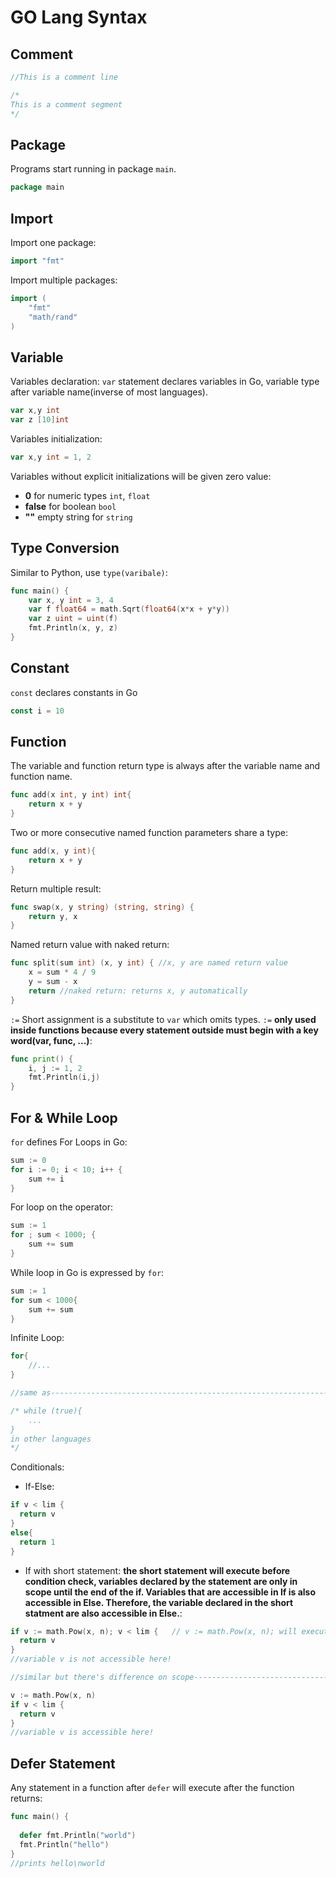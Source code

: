 # GO Lang Syntax
## Comment
```go
//This is a comment line
```
```go
/*
This is a comment segment
*/
```
## Package
Programs start running in package `main`.
```go
package main
```
## Import
Import one package:
```go
import "fmt"
```
Import multiple packages:
```go
import (
	"fmt"
	"math/rand"
)
```
## Variable
Variables declaration: `var` statement declares variables in Go, variable type after variable name(inverse of most languages).
```go
var x,y int
var z [10]int
```
Variables initialization:
```go
var x,y int = 1, 2
```
Variables without explicit initializations will be given zero value:
  - **0** for numeric types `int`, `float`
  - **false** for boolean `bool`
  - **""** empty string for `string`
## Type Conversion
Similar to Python, use `type(varibale)`:
```go
func main() {
	var x, y int = 3, 4
	var f float64 = math.Sqrt(float64(x*x + y*y))
	var z uint = uint(f)
	fmt.Println(x, y, z)
}
```
## Constant
`const` declares constants in Go
```go
const i = 10
```
## Function
The variable and function return type is always after the variable name and function name.
```go
func add(x int, y int) int{
	return x + y
}
```
Two or more consecutive named function parameters share a type:
```go
func add(x, y int){
	return x + y
}
```
Return multiple result:
```go
func swap(x, y string) (string, string) {
	return y, x
}
```
Named return value with naked return:
```go
func split(sum int) (x, y int) { //x, y are named return value
	x = sum * 4 / 9
	y = sum - x
	return //naked return: returns x, y automatically
}
```
`:=` Short assignment is a substitute to `var` which omits types. `:=` **only used inside functions because every statement outside must begin with a key word(var, func, ...)**:
```go
func print() {
	i, j := 1, 2
	fmt.Println(i,j)
}
```
## For & While Loop
`for` defines For Loops in Go:
```go
sum := 0
for i := 0; i < 10; i++ {
	sum += i
}
```
For loop on the operator:
```go
sum := 1
for ; sum < 1000; {
	sum += sum
}
```
While loop in Go is expressed by `for`:
```go
sum := 1
for sum < 1000{
	sum += sum
}
```
Infinite Loop:
```go
for{
	//...
}

//same as-------------------------------------------------------------------------------

/* while (true){
	...
}
in other languages
*/
```
Conditionals:
  - If-Else:
  ```go
  if v < lim {
  	return v
  }
  else{
  	return 1
  }
  ```
  - If with short statement: **the short statement will execute before condition check, variables declared by the statement are only in scope until the end of the if. Variables that are accessible in If is also accessible in Else. Therefore, the variable declared in the short statment are also accessible in Else.**:
  ```go
  if v := math.Pow(x, n); v < lim {   // v := math.Pow(x, n); will execute before the if statement check
  	return v
  }
  //variable v is not accessible here!
  
  //similar but there's difference on scope---------------------------------------------------
  
  v := math.Pow(x, n)
  if v < lim {
  	return v
  }
  //variable v is accessible here!
  ```
  ## Defer Statement
  Any statement in a function after `defer` will execute after the function returns:
  ```go
  func main() {
  	
	defer fmt.Println("world")
	fmt.Println("hello")
  }
  //prints hello\nworld
  ```
